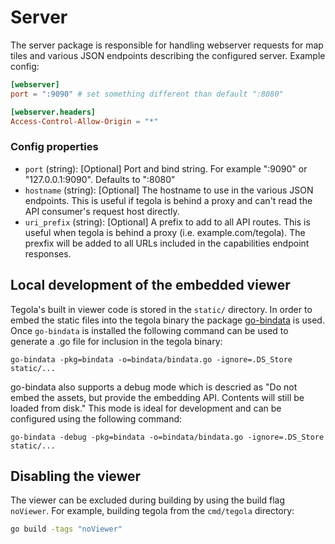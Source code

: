 # Server

The server package is responsible for handling webserver requests for map tiles and various JSON endpoints describing the configured server. Example config:

```toml
[webserver]
port = ":9090" # set something different than default ":8080"

[webserver.headers]
Access-Control-Allow-Origin = "*"
```

### Config properties

- `port` (string): [Optional] Port and bind string. For example ":9090" or "127.0.0.1:9090". Defaults to ":8080"
- `hostname` (string): [Optional] The hostname to use in the various JSON endpoints. This is useful if tegola is behind a proxy and can't read the API consumer's request host directly.
- `uri_prefix` (string): [Optional] A prefix to add to all API routes. This is useful when tegola is behind a proxy (i.e. example.com/tegola). The prexfix will be added to all URLs included in the capabilities endpoint responses. 

## Local development of the embedded viewer

Tegola's built in viewer code is stored in the `static/` directory. In order to embed the static files into the tegola binary the package [go-bindata](github.com/jteeuwen/go-bindata) is used. Once `go-bindata` is installed the following command can be used to generate a .go file for inclusion in the tegola binary:

```
go-bindata -pkg=bindata -o=bindata/bindata.go -ignore=.DS_Store static/...
```

go-bindata also supports a debug mode which is descried as "Do not embed the assets, but provide the embedding API. Contents will still be loaded from disk." This mode is ideal for development and can be configured using the following command:

```
go-bindata -debug -pkg=bindata -o=bindata/bindata.go -ignore=.DS_Store static/...
```

## Disabling the viewer

The viewer can be excluded during building by using the build flag `noViewer`. For example, building tegola from the `cmd/tegola` directory:

```bash
go build -tags "noViewer"
```
